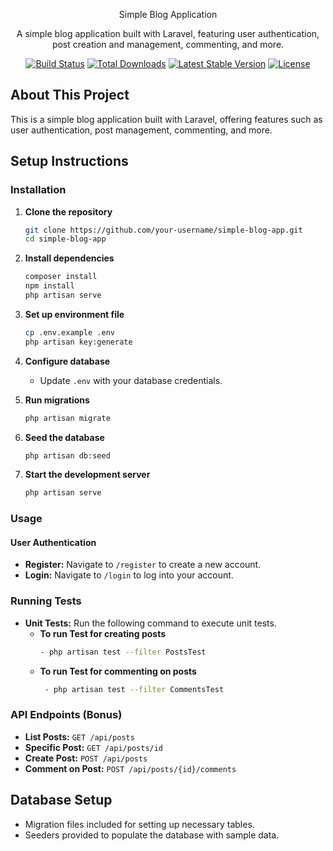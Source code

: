 <p align="center">Simple Blog Application</p>
<p align="center">A simple blog application built with Laravel, featuring user authentication, post creation and management, commenting, and more.</p>

<p align="center">
<a href="https://github.com/your-username/simple-blog-app/actions"><img src="https://github.com/laravel/framework/workflows/tests/badge.svg" alt="Build Status"></a>
<a href="https://packagist.org/packages/laravel/framework"><img src="https://img.shields.io/packagist/dt/laravel/framework" alt="Total Downloads"></a>
<a href="https://packagist.org/packages/laravel/framework"><img src="https://img.shields.io/packagist/v/laravel/framework" alt="Latest Stable Version"></a>
<a href="https://packagist.org/packages/laravel/framework"><img src="https://img.shields.io/packagist/l/laravel/framework" alt="License"></a>
</p>

## About This Project

This is a simple blog application built with Laravel, offering features such as user authentication, post management, commenting, and more.

## Setup Instructions

### Installation
1. **Clone the repository**
   ```bash
   git clone https://github.com/your-username/simple-blog-app.git
   cd simple-blog-app
   ```

2. **Install dependencies**
   ```bash
   composer install
   npm install
   php artisan serve
   ```

3. **Set up environment file**
   ```bash
   cp .env.example .env
   php artisan key:generate
   ```

4. **Configure database**
   - Update `.env` with your database credentials.

5. **Run migrations**
   ```bash
   php artisan migrate
   ```

6. **Seed the database**
   ```bash
   php artisan db:seed
   ```

7. **Start the development server**
   ```bash
   php artisan serve
   ```

### Usage

#### User Authentication
- **Register:** Navigate to `/register` to create a new account.
- **Login:** Navigate to `/login` to log into your account.

### Running Tests
- **Unit Tests:** Run the following command to execute unit tests.
  - **To run Test for creating posts** 
      ```bash
      - php artisan test --filter PostsTest
      ```
  - **To run Test for commenting on posts**
     ```bash
      - php artisan test --filter CommentsTest
      ```

### API Endpoints (Bonus)
- **List Posts:** `GET /api/posts`
- **Specific Post:** `GET /api/posts/id`
- **Create Post:** `POST /api/posts`
- **Comment on Post:** `POST /api/posts/{id}/comments`

## Database Setup
- Migration files included for setting up necessary tables.
- Seeders provided to populate the database with sample data.
